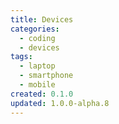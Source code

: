 ```yaml
---
title: Devices
categories:
  - coding
  - devices
tags:
  - laptop
  - smartphone
  - mobile
created: 0.1.0
updated: 1.0.0-alpha.8
---
```

